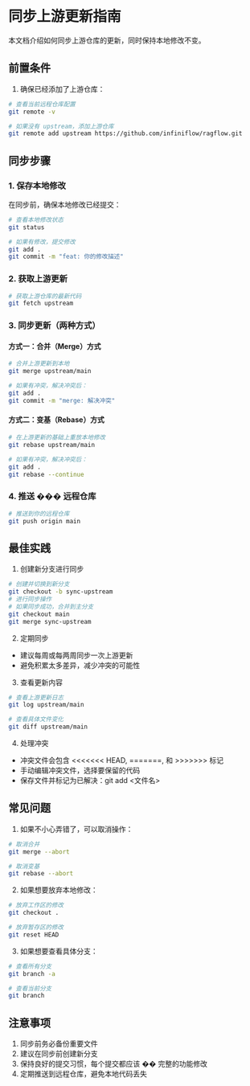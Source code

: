 # 同步上游更新指南

本文档介绍如何同步上游仓库的更新，同时保持本地修改不变。

## 前置条件

1. 确保已经添加了上游仓库：

```bash
# 查看当前远程仓库配置
git remote -v

# 如果没有 upstream，添加上游仓库
git remote add upstream https://github.com/infiniflow/ragflow.git
```

## 同步步骤

### 1. 保存本地修改

在同步前，确保本地修改已经提交：

```bash
# 查看本地修改状态
git status

# 如果有修改，提交修改
git add .
git commit -m "feat: 你的修改描述"
```

### 2. 获取上游更新

```bash
# 获取上游仓库的最新代码
git fetch upstream
```

### 3. 同步更新（两种方式）

#### 方式一：合并（Merge）方式

```bash
# 合并上游更新到本地
git merge upstream/main

# 如果有冲突，解决冲突后：
git add .
git commit -m "merge: 解决冲突"
```

#### 方式二：变基（Rebase）方式

```bash
# 在上游更新的基础上重放本地修改
git rebase upstream/main

# 如果有冲突，解决冲突后：
git add .
git rebase --continue
```

### 4. 推送 ��� 远程仓库

```bash
# 推送到你的远程仓库
git push origin main
```

## 最佳实践

1. 创建新分支进行同步

```bash
# 创建并切换到新分支
git checkout -b sync-upstream
# 进行同步操作
# 如果同步成功，合并到主分支
git checkout main
git merge sync-upstream
```

2. 定期同步

- 建议每周或每两周同步一次上游更新
- 避免积累太多差异，减少冲突的可能性

3. 查看更新内容

```bash
# 查看上游更新日志
git log upstream/main

# 查看具体文件变化
git diff upstream/main
```

4. 处理冲突

- 冲突文件会包含 <<<<<<< HEAD, =======, 和 >>>>>>> 标记
- 手动编辑冲突文件，选择要保留的代码
- 保存文件并标记为已解决：git add <文件名>

## 常见问题

1. 如果不小心弄错了，可以取消操作：

```bash
# 取消合并
git merge --abort

# 取消变基
git rebase --abort
```

2. 如果想要放弃本地修改：

```bash
# 放弃工作区的修改
git checkout .

# 放弃暂存区的修改
git reset HEAD
```

3. 如果想要查看具体分支：

```bash
# 查看所有分支
git branch -a

# 查看当前分支
git branch
```

## 注意事项

1. 同步前务必备份重要文件
2. 建议在同步前创建新分支
3. 保持良好的提交习惯，每个提交都应该 �� 完整的功能修改
4. 定期推送到远程仓库，避免本地代码丢失
